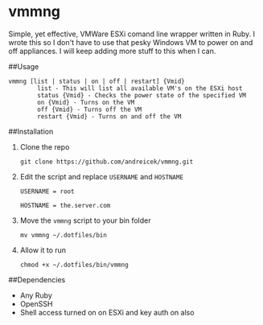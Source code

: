 vmmng
======

Simple, yet effective, VMWare ESXi comand line wrapper written in Ruby. I wrote this so I don't have to use that pesky Windows VM to power on and off appliances. I will keep adding more stuff to this when I can.

##Usage

    vmmng [list | status | on | off | restart] {Vmid}
            list - This will list all available VM's on the ESXi host
            status {Vmid} - Checks the power state of the specified VM
            on {Vmid} - Turns on the VM
            off {Vmid} - Turns off the VM
            restart {Vmid} - Turns on and off the VM

##Installation

1. Clone the repo

    `git clone https://github.com/andreicek/vmmng.git`
    
2. Edit the script and replace `USERNAME` and `HOSTNAME`

    `USERNAME = root`
    
    `HOSTNAME = the.server.com`

3. Move the `vmmng` script to your bin folder

    `mv vmmng ~/.dotfiles/bin`
    
4. Allow it to run

    `chmod +x ~/.dotfiles/bin/vmmng`
    
##Dependencies

* Any Ruby
* OpenSSH
* Shell access turned on on ESXi and key auth on also
